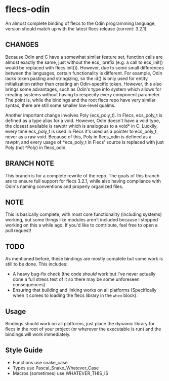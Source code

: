 # flecs-odin
 An almost complete binding of flecs to the Odin programming language,
 version should match up with the latest flecs release (current: 3.2.1)

## CHANGES
 Because Odin and C have a somewhat similar feature set, function calls are almost exactly the same, just without the ecs_ prefix (e.g. a call to ecs_init() would be replaced with flecs.init()). However, due to some small differences between the languages, certain functionality is different. For example, Odin lacks token pasting and stringizing, so the id() is only used for entity initialization rather than creating an Odin-specific token. However, this also brings some advantages, such as Odin's type info system which allows for creating systems without having to respecify every component parameter. The point is, while the bindings and the root flecs repo have very similar syntax, there are still some smaller low-level qualms.

 Another important change involves Poly (ecs_poly_t). In Flecs, ecs_poly_t is defined as a type alias for a void. However, Odin doesn't have a void type, the closest available is rawptr which is analogous to a void* in C. Luckily, every time ecs_poly_t is used in Flecs it's used as a pointer to ecs_poly_t, never as a raw void. Because of this, Poly in flecs_odin is defined as a rawptr, and every usage of *ecs_poly_t in Flecs' source is replaced with just Poly (not ^Poly) in flecs_odin.

## BRANCH NOTE
 This branch is for a complete rewrite of the repo. The goals of this branch are to ensure full support for flecs 3.2.1, while also having compliance with Odin's naming conventions and properly organized files.
 
## NOTE
 This is basically complete, with most core functionality (including systems) working, but some things like modules aren't included because I stopped working on this a while ago. If you'd like to contribute, feel free to open a pull request!

## TODO
 As mentioned before, these bindings are mostly complete but some work is still to be done. This includes:
- A heavy bug-fix check (the code *should* work but I've never actually done a full stress test of it so there may be some unforeseen consequences)
- Ensuring that building and linking works on all platforms (Specifically when it comes to loading the flecs library in the `when` block).

## Usage
Bindings should work on all platforms, just place the dynamic library for flecs in the root of your project (or wherever the executable is run) and the bindings will work immediately.

## Style Guide
- Functions use snake_case
- Types use Pascal_Snake_Whatever_Case
- Macros (sometimes) use WHATEVER_THIS_IS
